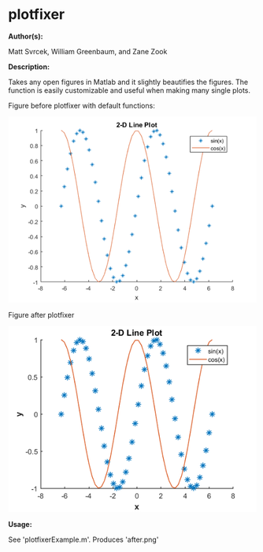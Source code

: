# plotfixer

**Author(s):**

Matt Svrcek, William Greenbaum, and Zane Zook

**Description:**

Takes any open figures in Matlab and it slightly beautifies the figures. The function is easily customizable and useful when making many single plots.

Figure before plotfixer with default functions:

![before](before.png)

Figure after plotfixer

![after](after.png)

**Usage:**

See 'plotfixerExample.m'. Produces 'after.png'